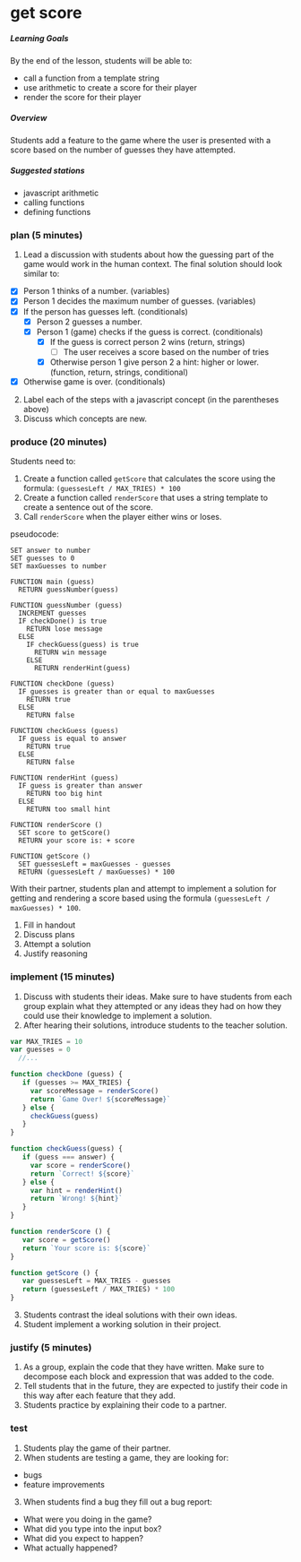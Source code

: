 # get score

##### Learning Goals
By the end of the lesson, students will be able to:
  - call a function from a template string
  - use arithmetic to create a score for their player
  - render the score for their player

##### Overview
Students add a feature to the game where the user is presented with a score based on the number of guesses they have attempted.

##### Suggested stations
- javascript arithmetic
- calling functions
- defining functions

### plan (5 minutes)

1. Lead a discussion with students about how the guessing part of the game would work in the human context. The final solution should look similar to:
  - [x] Person 1 thinks of a number. (variables)
  - [x] Person 1 decides the maximum number of guesses. (variables)
  - [x] If the person has guesses left. (conditionals)
    - [x] Person 2 guesses a number.
    - [x] Person 1 (game) checks if the guess is correct. (conditionals)
      - [x] If the guess is correct person 2 wins (return, strings)
        - [ ] The user receives a score based on the number of tries
      - [x] Otherwise person 1 give person 2 a hint: higher or lower. (function, return, strings, conditional)
  - [x] Otherwise game is over. (conditionals)
2. Label each of the steps with a javascript concept (in the parentheses above)
3. Discuss which concepts are new.
 

### produce (20 minutes)
Students need to:
1. Create a function called `getScore` that calculates the score using the formula: `(guessesLeft / MAX_TRIES) * 100`
2. Create a function called `renderScore` that uses a string template to create a sentence out of the score.
3. Call `renderScore` when the player either wins or loses.

pseudocode:
```
SET answer to number
SET guesses to 0
SET maxGuesses to number

FUNCTION main (guess)
  RETURN guessNumber(guess)

FUNCTION guessNumber (guess)
  INCREMENT guesses
  IF checkDone() is true
    RETURN lose message
  ELSE
    IF checkGuess(guess) is true
      RETURN win message
    ELSE
      RETURN renderHint(guess)

FUNCTION checkDone (guess)
  IF guesses is greater than or equal to maxGuesses
    RETURN true
  ELSE
    RETURN false

FUNCTION checkGuess (guess)
  IF guess is equal to answer
    RETURN true
  ELSE
    RETURN false

FUNCTION renderHint (guess)
  IF guess is greater than answer
    RETURN too big hint
  ELSE
    RETURN too small hint

FUNCTION renderScore ()
  SET score to getScore()
  RETURN your score is: + score

FUNCTION getScore ()
  SET guessesLeft = maxGuesses - guesses
  RETURN (guessesLeft / maxGuesses) * 100
```

With their partner, students plan and attempt to implement a solution for getting and rendering a score based using the formula `(guessesLeft / maxGuesses) * 100`.

1. Fill in handout
2. Discuss plans
3. Attempt a solution
4. Justify reasoning

### implement (15 minutes)
1. Discuss with students their ideas. Make sure to have students from each group explain what they attempted or any ideas they had on how they could use their knowledge to implement a solution.
2. After hearing their solutions, introduce students to the teacher solution.
  ```js
  var MAX_TRIES = 10
  var guesses = 0
    //...

  function checkDone (guess) {
     if (guesses >= MAX_TRIES) {
       var scoreMessage = renderScore()
       return `Game Over! ${scoreMessage}`
     } else {
       checkGuess(guess)
     }
  }

  function checkGuess(guess) {
     if (guess === answer) {
       var score = renderScore()
       return `Correct! ${score}`
     } else {
       var hint = renderHint()
       return `Wrong! ${hint}`
     }
  }

  function renderScore () {
     var score = getScore()
     return `Your score is: ${score}`
  }

  function getScore () {
     var guessesLeft = MAX_TRIES - guesses
     return (guessesLeft / MAX_TRIES) * 100
  }
  ```
3. Students contrast the ideal solutions with their own ideas.
4. Student implement a working solution in their project.

### justify (5 minutes)
1. As a group, explain the code that they have written. Make sure to decompose each block and expression that was added to the code.
2. Tell students that in the future, they are expected to justify their code in this way after each feature that they add.
3. Students practice by explaining their code to a partner.

### test
1. Students play the game of their partner.
2. When students are testing a game, they are looking for:
  - bugs
  - feature improvements
3. When students find a bug they fill out a bug report:
  - What were you doing in the game?
  - What did you type into the input box?
  - What did you expect to happen?
  - What actually happened?
